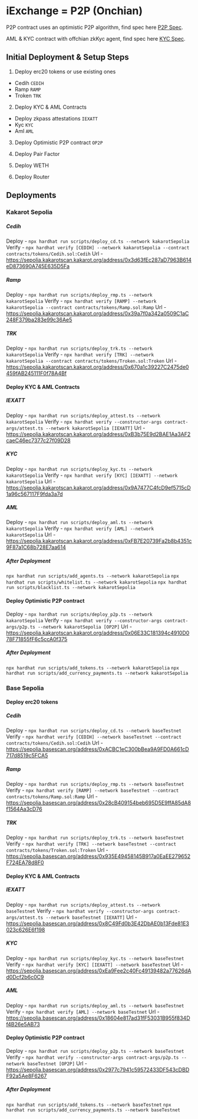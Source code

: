 # iExchange = P2P (Onchian)

P2P contract uses an optimistic P2P algorithm, find spec here [P2P Spec](./p2p.spec.md).

AML & KYC contract with offchian zkKyc agent, find spec here [KYC Spec](./kyc.spec.md).

## Initial Deployment & Setup Steps

1. Deploy erc20 tokens or use existing ones

- Cedih `CEDIH`
- Ramp `RAMP`
- Troken `TRK`

2. Deploy KYC & AML Contracts

- Deploy zkpass attestations `IEXATT`
- Kyc `KYC`
- Aml `AML`

3. Deploy Optimistic P2P contract `OP2P`

4. Deploy Pair Factor

5. Deploy WETH

6. Deploy Router

## Deployments

### Kakarot Sepolia

##### Cedih
Deploy - `npx hardhat run scripts/deploy_cd.ts --network kakarotSepolia`
Verify - `npx hardhat verify [CEDIH] --network kakarotSepolia --contract contracts/tokens/Cedih.sol:Cedih`
Url - https://sepolia.kakarotscan.kakarot.org/address/0x3d63fEc287aD7963B614eD873690A745E635D5Fa
##### Ramp
Deploy - `npx hardhat run scripts/deploy_rmp.ts --network kakarotSepolia`
Verify - `npx hardhat verify [RAMP] --network kakarotSepolia --contract contracts/tokens/Ramp.sol:Ramp`
Url - https://sepolia.kakarotscan.kakarot.org/address/0x39a7f0a342a0509C1aC248F379ba283e99c36Ae5
##### TRK
Deploy - `npx hardhat run scripts/deploy_trk.ts --network kakarotSepolia`
Verify - `npx hardhat verify [TRK] --network kakarotSepolia --contract contracts/tokens/Troken.sol:Troken`
Url - https://sepolia.kakarotscan.kakarot.org/address/0x670a1c39227C2475de0459fAB245111F0f78A4Bf

#### Deploy KYC & AML Contracts
##### IEXATT
Deploy - `npx hardhat run scripts/deploy_attest.ts --network kakarotSepolia`
Verify - `npx hardhat verify --constructor-args contract-args/attest.ts --network kakarotSepolia [IEXATT]`
Url - https://sepolia.kakarotscan.kakarot.org/address/0xB3b75E9d2BAE1Aa3AF2caeC46ec7377c27f09D28
##### KYC
Deploy - `npx hardhat run scripts/deploy_kyc.ts --network kakarotSepolia`
Verify - `npx hardhat verify [KYC] [IEXATT] --network kakarotSepolia`
Url - https://sepolia.kakarotscan.kakarot.org/address/0x9A7477C4fcD9ef5715cD1a96c567117F9fda3a7d
##### AML
Deploy - `npx hardhat run scripts/deploy_aml.ts --network kakarotSepolia`
Verify - `npx hardhat verify [AML] --network kakarotSepolia`
Url - https://sepolia.kakarotscan.kakarot.org/address/0xFB7E20739Fa2b8b4351c9F87a1C68b728E7aa614
##### After Deployment
`npx hardhat run scripts/add_agents.ts --network kakarotSepolia`
`npx hardhat run scripts/whitelist.ts --network kakarotSepolia`
`npx hardhat run scripts/blacklist.ts --network kakarotSepolia`
#### Deploy Optimistic P2P contract
Deploy - `npx hardhat run scripts/deploy_p2p.ts --network kakarotSepolia`
Verify - `npx hardhat verify --constructor-args contract-args/p2p.ts --network kakarotSepolia [OP2P]`
Url - https://sepolia.kakarotscan.kakarot.org/address/0x06E33C181394c4910D078F71855fF6c5ccA0f375

##### After Deployment
`npx hardhat run scripts/add_tokens.ts --network kakarotSepolia`
`npx hardhat run scripts/add_currency_payments.ts --network kakarotSepolia`


### Base Sepolia

#### Deploy erc20 tokens
##### Cedih
Deploy - `npx hardhat run scripts/deploy_cd.ts --network baseTestnet`
Verify - `npx hardhat verify [CEDIH] --network baseTestnet --contract contracts/tokens/Cedih.sol:Cedih`
Url - https://sepolia.basescan.org/address/0xACBC1eC300bBea9A9FD0A661cD717d8519c5FCA5
##### Ramp
Deploy - `npx hardhat run scripts/deploy_rmp.ts --network baseTestnet`
Verify - `npx hardhat verify [RAMP] --network baseTestnet --contract contracts/tokens/Ramp.sol:Ramp`
Url - https://sepolia.basescan.org/address/0x28cB409154beb695D5E9ffA85dA8f1564Aa3cD76
##### TRK
Deploy - `npx hardhat run scripts/deploy_trk.ts --network baseTestnet`
Verify - `npx hardhat verify [TRK] --network baseTestnet --contract contracts/tokens/Troken.sol:Troken`
Url - https://sepolia.basescan.org/address/0x935E49458145B917a0EaEE279652F724EA78d8F0

#### Deploy KYC & AML Contracts
##### IEXATT
Deploy - `npx hardhat run scripts/deploy_attest.ts --network baseTestnet`
Verify - `npx hardhat verify --constructor-args contract-args/attest.ts --network baseTestnet [IEXATT]`
Url - https://sepolia.basescan.org/address/0x8C49Fd0b3E42DbAE0b13Fde81E3023c626E6f198
##### KYC
Deploy - `npx hardhat run scripts/deploy_kyc.ts --network baseTestnet`
Verify - `npx hardhat verify [KYC] [IEXATT] --network baseTestnet`
Url - https://sepolia.basescan.org/address/0xEa9Fee2c40Fc49139482a77626dAd0Dcf2b6c0C9
##### AML
Deploy - `npx hardhat run scripts/deploy_aml.ts --network baseTestnet`
Verify - `npx hardhat verify [AML] --network baseTestnet`
Url - https://sepolia.basescan.org/address/0x18604e817ad31fF53031B955f834Df4B26e5AB73

#### Deploy Optimistic P2P contract
Deploy - `npx hardhat run scripts/deploy_p2p.ts --network baseTestnet`
Verify - `npx hardhat verify --constructor-args contract-args/p2p.ts --network baseTestnet [OP2P]`
Url - https://sepolia.basescan.org/address/0x2977c7941c59572433DF543cDBDF92a5Ae8F6267

##### After Deployment
`npx hardhat run scripts/add_tokens.ts --network baseTestnet`
`npx hardhat run scripts/add_currency_payments.ts --network baseTestnet`